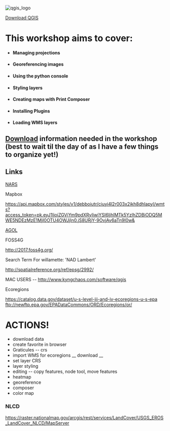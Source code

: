 ![qgis_logo](https://cloud.githubusercontent.com/assets/7052993/24596179/2086968e-17f2-11e7-991b-981050cee967.png)

[Download QGIS](http://www.qgis.org/en/site/forusers/download.html)

# This workshop aims to cover: 

* #### Managing projections 
* #### Georeferencing images
* #### Using the python console
* #### Styling layers
* #### Creating maps with Print Composer 
* #### Installing Plugins
* #### Loading WMS layers

## [Download](https://www.dropbox.com/sh/xvg5rwasqgkoai3/AAB_JQWpCUH6L-wgWLyoO_bDa?dl=1) information needed in the workshop (best to wait til the day of as I have a few things to organize yet!)

## Links

[NARS](https://www.epa.gov/national-aquatic-resource-surveys/data-national-aquatic-resource-surveys)

Mapbox

https://api.mapbox.com/styles/v1/debboiutr/ciuyi4l2r003x2ikh8dhlapyl/wmts?access_token=pk.eyJ1IjoiZGViYm9pdXRyIiwiYSI6IjhlMTk5YzlhZDBiODQ5MWE5NDEzMzE1MjI0OTU4OWJjIn0.jS8URjY-9OvjAv6aTn9I0w&

[AGOL](http://www.arcgis.com/home/item.html?id=377153f4d1704f7f835b6873ec57a2ae)

FOSS4G

http://2017.foss4g.org/

Search Term For willamette:
'NAD Lambert'

http://spatialreference.org/ref/epsg/2992/

MAC USERS -- http://www.kyngchaos.com/software/qgis




Ecoregions

https://catalog.data.gov/dataset/u-s-level-iii-and-iv-ecoregions-u-s-epa
ftp://newftp.epa.gov/EPADataCommons/ORD/Ecoregions/or/


# ACTIONS!
* download data
* create favorite in browser
* Graticules -- crs
* import WMS for ecoregions __ download __
* set layer CRS
* layer styling
* editing -- copy features, node tool, move features
* heatmap
* georeference
* composer
* color map



### NLCD
https://raster.nationalmap.gov/arcgis/rest/services/LandCover/USGS_EROS_LandCover_NLCD/MapServer
